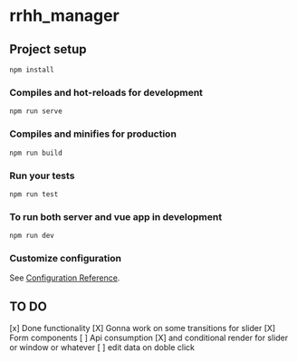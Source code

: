 # rrhh_manager

## Project setup
```
npm install
```

### Compiles and hot-reloads for development
```
npm run serve
```

### Compiles and minifies for production
```
npm run build
```

### Run your tests
```
npm run test
```

### To run both server and vue app in development
```
npm run dev
```

### Customize configuration
See [Configuration Reference](https://cli.vuejs.org/config/).

## TO DO

[x] Done functionality
[X] Gonna work on some transitions for slider
[X] Form components
[ ] Api consumption
[X] and conditional render for slider or window or whatever
[ ] edit data on doble click
